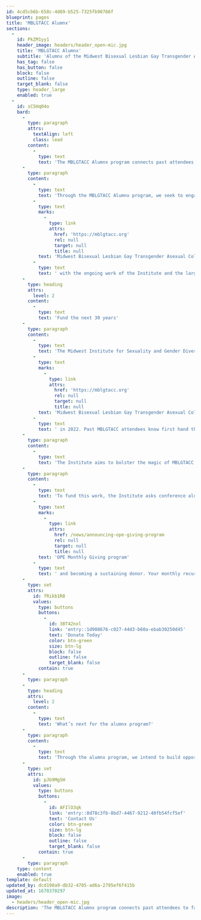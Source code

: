 ```yaml
---
id: 4cd5cb6b-658c-4d69-b525-7325fb90766f
blueprint: pages
title: 'MBLGTACC Alumnx'
sections:
  -
    id: PkZM1yy1
    header_image: headers/header_open-mic.jpg
    title: 'MBLGTACC Alumnx'
    subtitle: 'Alumnx of the Midwest Bisexual Lesbian Gay Transgender Asexual College Conference'
    has_tag: false
    has_button: false
    block: false
    outline: false
    target_blank: false
    type: header_large
    enabled: true
  -
    id: sCSHq04o
    bard:
      -
        type: paragraph
        attrs:
          textAlign: left
          class: lead
        content:
          -
            type: text
            text: 'The MBLGTACC Alumnx program connects past attendees to facilitate relationship and coalition building across the region and provide opportunities to continue the conversations started at the conference.'
      -
        type: paragraph
        content:
          -
            type: text
            text: 'Through the MBLGTACC Alumnx program, we seek to engage current and former students, higher education professionals, and community members who have previously attended the '
          -
            type: text
            marks:
              -
                type: link
                attrs:
                  href: 'https://mblgtacc.org'
                  rel: null
                  target: null
                  title: null
            text: 'Midwest Bisexual Lesbian Gay Transgender Asexual College Conference'
          -
            type: text
            text: ' with the ongoing work of the Institute and the larger queer and trans movement across the Midwest. The program promotes intergenerational strategy and story sharing, enabling future movement leaders to understand past tactics and emerging tactics to be widely shared across generations.'
      -
        type: heading
        attrs:
          level: 2
        content:
          -
            type: text
            text: 'Fund the next 30 years'
      -
        type: paragraph
        content:
          -
            type: text
            text: 'The Midwest Institute for Sexuality and Gender Diversity celebrated the 30th annual '
          -
            type: text
            marks:
              -
                type: link
                attrs:
                  href: 'https://mblgtacc.org'
                  rel: null
                  target: null
                  title: null
            text: 'Midwest Bisexual Lesbian Gay Transgender Asexual College Conference'
          -
            type: text
            text: ' in 2022. Past MBLGTACC attendees know first hand the queer and trans joy experienced at the annual conference. The community and coalitions built at MBLGTACC have the power to transform the region and create a future where all queer and trans people are embraced and affirmed.'
      -
        type: paragraph
        content:
          -
            type: text
            text: 'The Institute aims to bolster the magic of MBLGTACC, capture the skills and knowledge promoted during the conference, and amplify it to those who may have limited access to the conference, college, and/or queer and trans spaces.'
      -
        type: paragraph
        content:
          -
            type: text
            text: 'To fund this work, the Institute asks conference alumnx to endow the next 30 years of MBLGTACC and Institute programs by joining the '
          -
            type: text
            marks:
              -
                type: link
                attrs:
                  href: /news/announcing-ope-giving-program
                  rel: null
                  target: null
                  title: null
            text: 'OPE Monthly Giving program'
          -
            type: text
            text: ' and becoming a sustaining donor. Your monthly recurring donation will help position the Institute and MBLGTACC to continue providing transformative experiences for queer and trans students for decades to come.'
      -
        type: set
        attrs:
          id: fRikb1R8
          values:
            type: buttons
            buttons:
              -
                id: 38T42nxl
                link: 'entry::1d908676-c027-44d3-b60a-ebab30250d45'
                text: 'Donate Today'
                color: btn-green
                size: btn-lg
                block: false
                outline: false
                target_blank: false
            contain: true
      -
        type: paragraph
      -
        type: heading
        attrs:
          level: 2
        content:
          -
            type: text
            text: 'What’s next for the alumnx program?'
      -
        type: paragraph
        content:
          -
            type: text
            text: 'Through the alumnx program, we intend to build opportunities to strengthen relationships formed through Institute programs and connect queer and trans people across generations. Let us know your ideas about the next steps of the program.'
      -
        type: set
        attrs:
          id: pJb9MgSH
          values:
            type: buttons
            buttons:
              -
                id: AFIlO3qk
                link: 'entry::8d78c3fb-8bd7-4467-9212-40fb54fcf5ef'
                text: 'Contact Us'
                color: btn-green
                size: btn-lg
                block: false
                outline: false
                target_blank: false
            contain: true
      -
        type: paragraph
    type: content
    enabled: true
template: default
updated_by: dcd190a9-db32-4705-ad6a-2795ef6f415b
updated_at: 1678370297
image:
  - headers/header_open-mic.jpg
description: 'The MBLGTACC Alumnx program connects past attendees to facilitate relationship and coalition building across the region and provide opportunities to continue the conversations started at the conference.'
---
```

